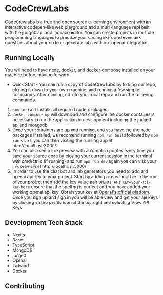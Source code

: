 # CodeCrewLabs

CodeCrewlabs is a free and open source e-learning environment with an interactive codepen-like web playground and a multi-language repl built with the judge0 api and monaco editor. You can create projects in multiple programming languages to practice your coding skills and even ask questions about your code or generate labs with our openai integration.

## Running Locally
You will need to have node, docker, and docker-compose installed on your machine before moving forward.

* Quick Start - You can run a copy of CodeCrewLabs by forking our repo, cloning it down to your own machine, and running a few simple commands. After cloning, cd into your local repo and run the following commands.
1. `npm install` installs all required node packages
2. `docker-compose up` will download and configure the docker containesrs necessary to run the application in development including the judge0 api and mongodb 
3. Once your containers are up and running, and you have the the node packages installed,
we recomend running `npm run build` followed by `npm run start` you can then visiting the running app at http://localhost:3000/.
4. You can also see a live preview with automatic updates every time you save your source code by closing your current session in the terminal with cmd/ctrl c (if running) and run `npm run dev` again you can visit your live preview at http://localhost:3000/
5. In order to use the chat bot and lab generators you need to add and openai api key to your project. Start by adding a .env.local file in the root of your project then add the key value pair `OPENAI_API_KEY=your-api-key-here` ensure that the spelling is correct and you have added your working openai api key. Obtain your key at [Openai's official platform](https://platform.openai.com/). Once you sign up and sign in you will be able view and get your api keys by clicking on the profile icon at the top right and selecting View API Keys

## Development Tech Stack

* Nextjs
* React
* TypeScript
* MongoDB
* judge0
* Openai
* Tailwind
* Docker

## Contributing


